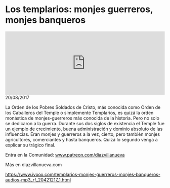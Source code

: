 # Los templarios: monjes guerreros, monjes banqueros
<iframe id='audio_88903085' frameborder='0' allowfullscreen='' scrolling='no' height='200' style='width:100%;' src='https://www.ivoox.com/player_ej_20421217_6_1.html' loading='lazy'></iframe>20/08/2017

La Orden de los Pobres Soldados de Cristo, más conocida como Orden de los Caballeros del Temple o simplemente Templarios, es quizá la orden monástica de monjes-guerreros más conocida de la historia. Pero no solo se dedicaron a la guerra. Durante sus dos siglos de existencia el Temple fue un ejemplo de crecimiento, buena administración y dominio absoluto de las influencias. Eran monjes y guerreros a la vez, cierto, pero también monjes agricultores, comerciantes y hasta banqueros. Quizá lo segundo venga a explicar su trágico final. 

 Entra en la Comunidad: www.patreon.com/diazvillanueva

 Más en diazvillanueva.com 

https://www.ivoox.com/templarios-monjes-guerreros-monjes-banqueros-audios-mp3_rf_20421217_1.html

